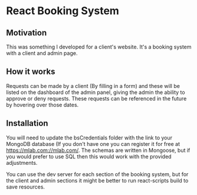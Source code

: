 # React Booking System

## Motivation
This was something I developed for a client's website. It's a booking system with a client and admin page. 

## How it works
Requests can be made by a client (By filling in a form) and these will be listed on the dashboard of the admin panel, giving the admin the ability to approve or deny requests. These requests can be referenced in the future by hovering over those dates.

## Installation
You will need to update the bsCredentials folder with the link to your MongoDB database (If you don't have one you can register it for free at https://mlab.com://mlab.com/. The schemas are written in Mongoose, but if you would prefer to use SQL then this would work with the provided adjustments.

You can use the dev server for each section of the booking system, but for the client and admin sections it might be better to run react-scripts build to save resources.
